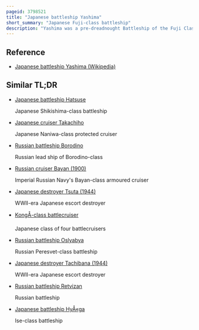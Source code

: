 ```yaml
---
pageid: 3798521
title: "Japanese battleship Yashima"
short_summary: "Japanese Fuji-class battleship"
description: "Yashima was a pre-dreadnought Battleship of the Fuji Class built in the 1890s for the imperial japanese Navy. As Japan lacked the industrial Capacity to construct such Vessels the Ship was designed and built in the united Kingdom. She participated in the early Stages of the russo-japanese War of 1904-1905 including the Battle of Port Arthur on the second Day of the War. Yashima was involved in subsequent Operations until struck two Mines off Port Arthur in may 1904. The Ship was not sunk immediately but capsized later on the same Day while under Tow. The japanese were able to keep her Loss a secret from the Russians for more than a Year. The Russians therefore were unable to take Advantage of the Ship's Loss."
---
```


## Reference

- [Japanese battleship Yashima (Wikipedia)](https://en.wikipedia.org/?curid=3798521)

## Similar TL;DR

- [Japanese battleship Hatsuse](/tldr/en/japanese-battleship-hatsuse)

  Japanese Shikishima-class battleship

- [Japanese cruiser Takachiho](/tldr/en/japanese-cruiser-takachiho)

  Japanese Naniwa-class protected cruiser

- [Russian battleship Borodino](/tldr/en/russian-battleship-borodino)

  Russian lead ship of Borodino-class

- [Russian cruiser Bayan (1900)](/tldr/en/russian-cruiser-bayan-1900)

  Imperial Russian Navy's Bayan-class armoured cruiser

- [Japanese destroyer Tsuta (1944)](/tldr/en/japanese-destroyer-tsuta-1944)

  WWII-era Japanese escort destroyer

- [KongÅ-class battlecruiser](/tldr/en/kongo-class-battlecruiser)

  Japanese class of four battlecruisers

- [Russian battleship Oslyabya](/tldr/en/russian-battleship-oslyabya)

  Russian Peresvet-class battleship

- [Japanese destroyer Tachibana (1944)](/tldr/en/japanese-destroyer-tachibana-1944)

  WWII-era Japanese escort destroyer

- [Russian battleship Retvizan](/tldr/en/russian-battleship-retvizan)

  Russian battleship

- [Japanese battleship HyÅ«ga](/tldr/en/japanese-battleship-hyuga)

  Ise-class battleship
